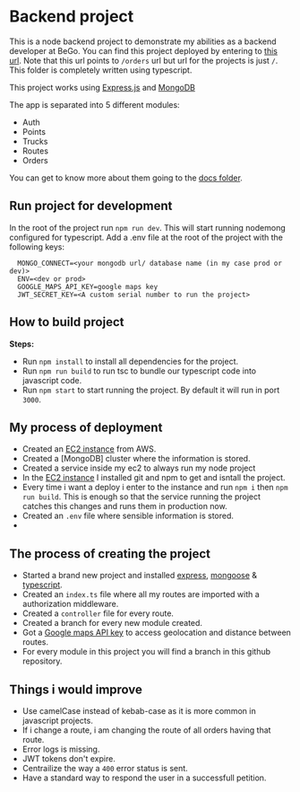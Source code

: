 # Backend project

This is a node backend project to demonstrate my abilities as a backend developer at BeGo.
You can find this project deployed by entering to [this url][deploy-url]. Note that this url  points to `/orders` url but url for the projects is just `/`.
This folder is completely written using typescript.

This project works using [Express.js][express] and [MongoDB][mongo-cluster]

The app is separated into 5 different modules:
- Auth
- Points
- Trucks
- Routes
- Orders

You can get to know more about them going to the [docs folder][docs-folder].

## Run project for development
 In the root of the project run `npm run dev`. This will start running nodemong configured for typescript.
 Add a .env file at the root of the project with the following keys:
 ```.env
   MONGO_CONNECT=<your mongodb url/ database name (in my case prod or dev)>
   ENV=<dev or prod>
   GOOGLE_MAPS_API_KEY=google maps key
   JWT_SECRET_KEY=<A custom serial number to run the project>
```
## How to build project
 **Steps:**
 - Run `npm install` to install all dependencies for the project.
 - Run `npm run build` to run tsc to bundle our typescript code into javascript code.
 - Run `npm start` to start running the project. By default it will run in port `3000`.

## My process of deployment
 - Created an [EC2 instance][ec2] from AWS.
 - Created a [MongoDB] cluster where the information is stored.
 - Created a service inside my ec2 to always run my node project
 - In the [EC2 instance][ec2] I installed git and npm to get and isntall the project.
 - Every time i want a deploy i enter to the instance and run `npm i` then `npm run build`. This is enough so that the service running the project catches this changes and runs them in production now.
 - Created an `.env` file where sensible information is stored.
 - 


## The process of creating the project
 - Started a brand new project and installed [express][express], [mongoose][mongoose] & [typescript][typescript].
 - Created an `index.ts` file where all my routes are imported with a authorization middleware.
 - Created a `controller` file for every route.
 - Created a branch for every new module created.
 - Got a [Google maps API key][google-key] to access geolocation and distance between routes.
 - For every module in this project you will find a branch in this github repository.

## Things i would improve
 - Use camelCase instead of kebab-case as it is more common in javascript projects.
 - If i change a route, i am changing the route of all orders having that route.
 - Error logs is missing.
 - JWT tokens don't expire.
 - Centrailize the way  a `400` error status is sent.
 - Have a standard way to respond the user in a successfull petition.


[deploy-url]:http://54.82.238.8:3000/orders
[docs-folder]:./docs
[ec2]:https://aws.amazon.com/es/ec2/
[mongo-cluster]:https://www.mongodb.com/basics/clusters
[express]:https://expressjs.com/
[mongoose]:https://mongoosejs.com/
[typescript]:https://www.typescriptlang.org/
[google-key]:https://developers.google.com/maps/documentation/javascript/get-api-key?hl=es-419